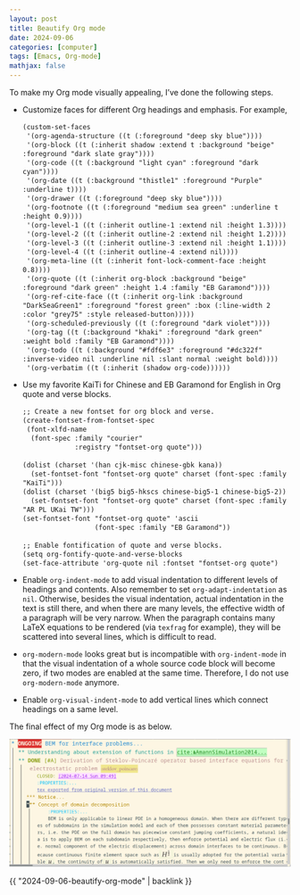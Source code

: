 ```yaml
---
layout: post
title: Beautify Org mode
date: 2024-09-06
categories: [computer]
tags: [Emacs, Org-mode]
mathjax: false
---
```


To make my Org mode visually appealing, I&rsquo;ve done the following steps.

-   Customize faces for different Org headings and emphasis. For example,
    
    ```elisp
    (custom-set-faces
     '(org-agenda-structure ((t (:foreground "deep sky blue"))))
     '(org-block ((t (:inherit shadow :extend t :background "beige" :foreground "dark slate gray"))))
     '(org-code ((t (:background "light cyan" :foreground "dark cyan"))))
     '(org-date ((t (:background "thistle1" :foreground "Purple" :underline t))))
     '(org-drawer ((t (:foreground "deep sky blue"))))
     '(org-footnote ((t (:foreground "medium sea green" :underline t :height 0.9))))
     '(org-level-1 ((t (:inherit outline-1 :extend nil :height 1.3))))
     '(org-level-2 ((t (:inherit outline-2 :extend nil :height 1.2))))
     '(org-level-3 ((t (:inherit outline-3 :extend nil :height 1.1))))
     '(org-level-4 ((t (:inherit outline-4 :extend nil))))
     '(org-meta-line ((t (:inherit font-lock-comment-face :height 0.8))))
     '(org-quote ((t (:inherit org-block :background "beige" :foreground "dark green" :height 1.4 :family "EB Garamond"))))
     '(org-ref-cite-face ((t (:inherit org-link :background "DarkSeaGreen1" :foreground "forest green" :box (:line-width 2 :color "grey75" :style released-button)))))
     '(org-scheduled-previously ((t (:foreground "dark violet"))))
     '(org-tag ((t (:background "khaki" :foreground "dark green" :weight bold :family "EB Garamond"))))
     '(org-todo ((t (:background "#fdf6e3" :foreground "#dc322f" :inverse-video nil :underline nil :slant normal :weight bold))))
     '(org-verbatim ((t (:inherit (shadow org-code))))))
    ```
-   Use my favorite KaiTi for Chinese and EB Garamond for English in Org quote and verse blocks.
    
    ```elisp
    ;; Create a new fontset for org block and verse.
    (create-fontset-from-fontset-spec
     (font-xlfd-name
      (font-spec :family "courier"
                 :registry "fontset-org quote")))
    
    (dolist (charset '(han cjk-misc chinese-gbk kana))
      (set-fontset-font "fontset-org quote" charset (font-spec :family "KaiTi")))
    (dolist (charset '(big5 big5-hkscs chinese-big5-1 chinese-big5-2))
      (set-fontset-font "fontset-org quote" charset (font-spec :family "AR PL UKai TW")))
    (set-fontset-font "fontset-org quote" 'ascii
                      (font-spec :family "EB Garamond"))
    
    ;; Enable fontification of quote and verse blocks.
    (setq org-fontify-quote-and-verse-blocks 
    (set-face-attribute 'org-quote nil :fontset "fontset-org quote")
    ```
-   Enable `org-indent-mode` to add visual indentation to different levels of headings and contents. Also remember to set `org-adapt-indentation` as `nil`. Otherwise, besides the visual indentation, actual indentation in the text is still there, and when there are many levels, the effective width of a paragraph will be very narrow. When the paragraph contains many LaTeX equations to be rendered (via `texfrag` for example), they will be scattered into several lines, which is difficult to read.
-   `org-modern-mode` looks great but is incompatible with `org-indent-mode` in that the visual indentation of a whole source code block will become zero, if two modes are enabled at the same time. Therefore, I do not use `org-modern-mode` anymore.
-   Enable `org-visual-indent-mode` to add vertical lines which connect headings on a same level.

The final effect of my Org mode is as below.

![img](/figures/2024-09-06_10-40-54-beautify-org-mode.png)

{{ "2024-09-06-beautify-org-mode" | backlink }}
